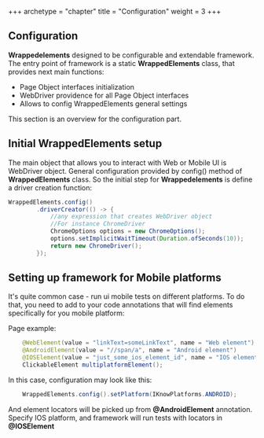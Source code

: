 +++
archetype = "chapter"
title = "Configuration"
weight = 3
+++

## Configuration
**Wrappedelements** designed to be configurable and extendable framework. 
The entry point of framework is a static **WrappedElements** class, that provides next main functions:
- Page Object interfaces initialization
- WebDriver providence for all Page Object interfaces 
- Allows to config WrappedElements general settings

This section is an overview for the configuration part.

## Initial WrappedElements setup
The main object that allows you to interact with Web or Mobile UI is WebDriver object.
General configuration provided by config() method of **WrappedElements** class.
So the initial step for **Wrappedelements** is define a driver creation function:
```java
WrappedElements.config()
        .driverCreator(() -> {
            //any expression that creates WebDriver object
            //For instance ChromeDriver
            ChromeOptions options = new ChromeOptions();
            options.setImplicitWaitTimeout(Duration.ofSeconds(10));
            return new ChromeDriver();
        });
```

## Setting up framework for Mobile platforms
It's quite common case - run ui mobile tests on different platforms.
To do that, you need to add to your code annotations that will find elements specifically for you mobile platform:

Page example:
```java
    @WebElement(value = "linkText=someLinkText", name = "Web element")
    @AndroidElement(value = "//span/a", name = "Android element")
    @IOSElement(value = "just_some_ios_element_id", name = "IOS element")
    ClickableElement multiplatformElement();
```
In this case, configuration may look like this:
```java
    WrappedElements.config().setPlatform(IKnowPlatforms.ANDROID);
```
And element locators will be picked up from **@AndroidElement** annotation.
Specify IOS platform, and framework will run tests with locators in **@IOSElement**